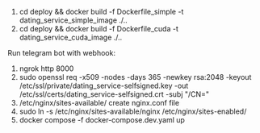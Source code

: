 1. cd deploy && docker build -f Dockerfile_simple -t dating_service_simple_image ./..
2. cd deploy && docker build -f Dockerfile_cuda -t dating_service_cuda_image ./..

Run telegram bot with webhook: 
1. ngrok http 8000
2. sudo openssl req -x509 -nodes -days 365 -newkey rsa:2048 -keyout /etc/ssl/private/dating_service-selfsigned.key -out /etc/ssl/certs/dating_service-selfsigned.crt -subj "/CN=<ngrok dns>"
3. /etc/nginx/sites-available/ create nginx.conf file
4. sudo ln -s /etc/nginx/sites-available/nginx /etc/nginx/sites-enabled/
5. docker compose -f docker-compose.dev.yaml up